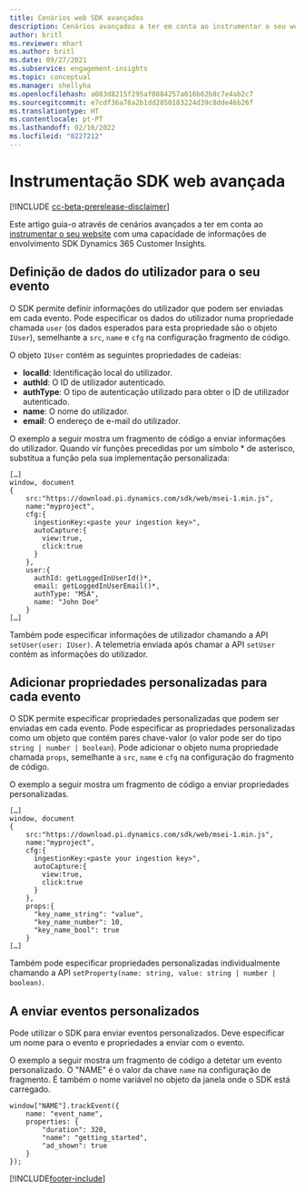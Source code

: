```yaml
---
title: Cenários web SDK avançados
description: Cenários avançados a ter em conta ao instrumentar o seu website com um SDK.
author: britl
ms.reviewer: mhart
ms.author: britl
ms.date: 09/27/2021
ms.subservice: engagement-insights
ms.topic: conceptual
ms.manager: shellyha
ms.openlocfilehash: a083d8215f295af0884257a016b62b8c7e4ab2c7
ms.sourcegitcommit: e7cdf36a78a2b1dd2850183224d39c8dde46b26f
ms.translationtype: HT
ms.contentlocale: pt-PT
ms.lasthandoff: 02/16/2022
ms.locfileid: "8227212"
---
```

# <a name="advanced-web-sdk-instrumentation"></a>Instrumentação SDK web avançada

[!INCLUDE [cc-beta-prerelease-disclaimer](includes/cc-beta-prerelease-disclaimer.md)]

Este artigo guia-o através de cenários avançados a ter em conta ao [instrumentar o seu website](instrument-website.md) com uma capacidade de informações de envolvimento SDK Dynamics 365 Customer Insights.

## <a name="setting-user-details-for-your-event"></a>Definição de dados do utilizador para o seu evento

O SDK permite definir informações do utilizador que podem ser enviadas em cada evento. Pode especificar os dados do utilizador numa propriedade chamada `user` (os dados esperados para esta propriedade são o objeto `IUser`), semelhante a `src`, `name` e `cfg` na configuração fragmento de código.

O objeto `IUser` contém as seguintes propriedades de cadeias:

- **localId**: Identificação local do utilizador.
- **authId**: O ID de utilizador autenticado.
- **authType**: O tipo de autenticação utilizado para obter o ID de utilizador autenticado.
- **name**: O nome do utilizador.
- **email**: O endereço de e-mail do utilizador.

O exemplo a seguir mostra um fragmento de código a enviar informações do utilizador. Quando vir funções precedidas por um símbolo * de asterisco, substitua a função pela sua implementação personalizada:

```
[…]
window, document
{
    src:"https://download.pi.dynamics.com/sdk/web/msei-1.min.js",
    name:"myproject",
    cfg:{
      ingestionKey:<paste your ingestion key>",
      autoCapture:{
        view:true,
        click:true
      }
    },
    user:{
      authId: getLoggedInUserId()*,
      email: getLoggedInUserEmail()*,
      authType: "MSA",
      name: "John Doe"
    }
[…]
```

Também pode especificar informações de utilizador chamando a API `setUser(user: IUser)`. A telemetria enviada após chamar a API `setUser` contém as informações do utilizador.

## <a name="adding-custom-properties-for-each-event"></a>Adicionar propriedades personalizadas para cada evento

O SDK permite especificar propriedades personalizadas que podem ser enviadas em cada evento. Pode especificar as propriedades personalizadas como um objeto que contém pares chave-valor (o valor pode ser do tipo `string | number | boolean`). Pode adicionar o objeto numa propriedade chamada `props`, semelhante a `src`, `name` e `cfg` na configuração do fragmento de código.

O exemplo a seguir mostra um fragmento de código a enviar propriedades personalizadas.

```
[…]
window, document
{
    src:"https://download.pi.dynamics.com/sdk/web/msei-1.min.js",
    name:"myproject",
    cfg:{
      ingestionKey:<paste your ingestion key>",
      autoCapture:{
        view:true,
        click:true
      }
    },
    props:{
      "key_name_string": "value",
      "key_name_number": 10,
      "key_name_bool": true
    }
[…]
```

Também pode especificar propriedades personalizadas individualmente chamando a API `setProperty(name: string, value: string | number | boolean)`.

## <a name="sending-custom-events"></a>A enviar eventos personalizados

Pode utilizar o SDK para enviar eventos personalizados. Deve especificar um nome para o evento e propriedades a enviar com o evento.

O exemplo a seguir mostra um fragmento de código a detetar um evento personalizado. O "NAME" é o valor da chave `name` na configuração de fragmento. É também o nome variável no objeto da janela onde o SDK está carregado.

```
window["NAME"].trackEvent({
    name: "event_name",
    properties: {
        "duration": 320,
        "name": "getting_started",
        "ad_shown": true
    }
});
```


[!INCLUDE[footer-include](../includes/footer-banner.md)]

